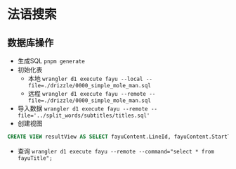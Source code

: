 # 法语搜索

## 数据库操作
- 生成SQL `pnpm generate`
- 初始化表 
    + 本地 `wrangler d1 execute fayu --local --file=./drizzle/0000_simple_mole_man.sql`
    + 远程 `wrangler d1 execute fayu --remote --file=./drizzle/0000_simple_mole_man.sql`
- 导入数据
 `wrangler d1 execute fayu --remote --file='../split_words/subtitles/titles.sql'`
- 创建视图
``` sql
CREATE VIEW resultView AS SELECT fayuContent.LineId, fayuContent.StartTime, fayuContent.Text, fayuContent.Words, fayuTitle.Title, fayuTitle.Series FROM fayuContent LEFT JOIN fayuTitle ON fayuContent.VideoId = fayuTitle.VideoId;
```
- 查询
`wrangler d1 execute fayu --remote --command="select * from fayuTitle";`
